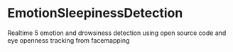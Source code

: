 # EmotionSleepinessDetection
Realtime 5 emotion and drowsiness detection using open source code and eye openness tracking from facemapping
